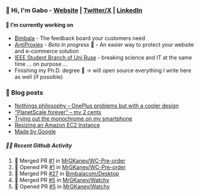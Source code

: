 ### 👋 Hi, I'm Gabo - [Website](https://gkanev.com) | [Twitter/X](https://twitter.com/mrgkanev) | [LinkedIn](https://www.linkedin.com/in/mrgkanev)

#### 🔭 I’m currently working on
- [Bimbala](https://bimbala.com/)  - The feedback board your customers need
- [AntiProxies](https://antiproxies.com/) - *Beta in progress* 🚀 -  An easier way to protect your website and e-commerce solution
- [IEEE Student Branch of Uni Ruse](https://github.com/IEEE-Student-Branch-of-Uni-Ruse) - breaking science and IT at the same time ... on purpose ...
- Finishing my Ph.D. degree 🤔 -> will open source everything I write here as well (if possible)

### 📖 Blog posts
<!-- BLOG-POST-LIST:START -->
- [Nothings philosophy – OnePlus problems but with a cooler design](https://gkanev.com/posts/nothings-philosophy-oneplus-problems-but-with-a-cooler-design/)
- [“PlanetScale forever” – my 2 cents](https://gkanev.com/posts/planetscale-forever-my-2-cents/)
- [Trying out the monochrome on my smartphone](https://gkanev.com/posts/trying-out-the-monochrome-on-my-smartphone/)
- [Resizing an Amazon EC2 Instance](https://gkanev.com/posts/resizing-an-amazon-ec2-instance/)
- [Made by Google](https://gkanev.com/posts/made-by-google/)
<!-- BLOG-POST-LIST:END -->

##### 🧑‍💻 Recent Github Activity

<!--START_SECTION:activity-->
1. 🎉 Merged PR [#1](https://github.com/MrGKanev/WC-Pre-order/pull/1) in [MrGKanev/WC-Pre-order](https://github.com/MrGKanev/WC-Pre-order)
2. 💪 Opened PR [#1](https://github.com/MrGKanev/WC-Pre-order/pull/1) in [MrGKanev/WC-Pre-order](https://github.com/MrGKanev/WC-Pre-order)
3. 🎉 Merged PR [#27](https://github.com/Bimbalacom/Desktop/pull/27) in [Bimbalacom/Desktop](https://github.com/Bimbalacom/Desktop)
4. 🎉 Merged PR [#5](https://github.com/MrGKanev/Watchy/pull/5) in [MrGKanev/Watchy](https://github.com/MrGKanev/Watchy)
5. 💪 Opened PR [#5](https://github.com/MrGKanev/Watchy/pull/5) in [MrGKanev/Watchy](https://github.com/MrGKanev/Watchy)
<!--END_SECTION:activity-->
